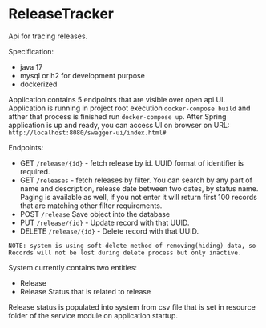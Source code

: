 # ReleaseTracker
Api for tracing releases.

Specification:
- java 17
- mysql or h2 for development purpose
- dockerized

Application contains 5 endpoints that are visible over open api UI.
Application is running in project root execution `docker-compose build` and afther that process is finished 
run `docker-compose up`.
After Spring application is up and ready, you can access UI on browser on URL:
`http://localhost:8080/swagger-ui/index.html#`

Endpoints:

* GET ``/release/{id}`` - fetch release by id. UUID format of identifier is required.
* GET ``/releases`` - fetch releases by filter. You can search by any part of name and description, release date between two dates, by status name.
Paging is available as well, if you not enter it will return first 100 records that are matching other filter requirements.
* POST ``/release`` Save object into the database
* PUT  ``/release/{id}`` - Update record with that UUID.
* DELETE ``/release/{id}`` - Delete record with that UUID.

`NOTE: system is using soft-delete method of removing(hiding) data, so Records will not be lost during delete process but only inactive.`

System currently contains two entities:
- Release
- Release Status that is related to release

Release status is populated into system from csv file that is set in resource folder of the service module on application startup.
